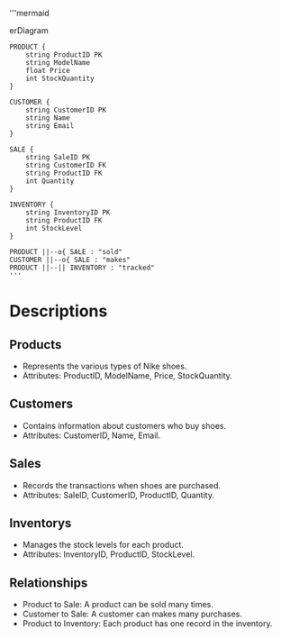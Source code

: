 
'''mermaid

erDiagram

    PRODUCT {
        string ProductID PK
        string ModelName
        float Price
        int StockQuantity
    }
    
    CUSTOMER {
        string CustomerID PK
        string Name
        string Email
    }
    
    SALE {
        string SaleID PK
        string CustomerID FK
        string ProductID FK
        int Quantity
    }
    
    INVENTORY {
        string InventoryID PK
        string ProductID FK
        int StockLevel
    }

    PRODUCT ||--o{ SALE : "sold"
    CUSTOMER ||--o{ SALE : "makes"
    PRODUCT ||--|| INVENTORY : "tracked"
    '''






# Descriptions
## Products
- Represents the various types of Nike shoes.
- Attributes: ProductID, ModelName, Price, StockQuantity.
## Customers
- Contains information about customers who buy shoes.
- Attributes: CustomerID, Name, Email.
## Sales
- Records the transactions when shoes are purchased.
- Attributes: SaleID, CustomerID, ProductID, Quantity.
## Inventorys
- Manages the stock levels for each product.
- Attributes: InventoryID, ProductID, StockLevel.
## Relationships
- Product to Sale: A product can be sold many times.
- Customer to Sale: A customer can makes many purchases.
- Product to Inventory: Each product has one record in the inventory.













